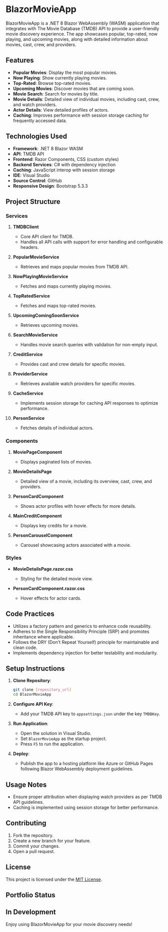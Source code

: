 # BlazorMovieApp

BlazorMovieApp is a .NET 8 Blazor WebAssembly (WASM) application that integrates with The Movie Database (TMDB) API to provide a user-friendly movie discovery experience. The app showcases popular, top-rated, now playing, and upcoming movies, along with detailed information about movies, cast, crew, and providers.

## Features

- **Popular Movies**: Display the most popular movies.
- **Now Playing**: Show currently playing movies.
- **Top-Rated**: Browse top-rated movies.
- **Upcoming Movies**: Discover movies that are coming soon.
- **Movie Search**: Search for movies by title.
- **Movie Details**: Detailed view of individual movies, including cast, crew, and watch providers.
- **Actor Details**: View detailed profiles of actors.
- **Caching**: Improves performance with session storage caching for frequently accessed data.

## Technologies Used

- **Framework**: .NET 8 Blazor WASM
- **API**: TMDB API
- **Frontend**: Razor Components, CSS (custom styles)
- **Backend Services**: C# with dependency injection
- **Caching**: JavaScript interop with session storage
- **IDE**: Visual Studio
- **Source Control**: GitHub
- **Responsive Design**: Bootstrap 5.3.3

## Project Structure

### Services

1. **TMDBClient**
   - Core API client for TMDB.
   - Handles all API calls with support for error handling and configurable headers.

2. **PopularMovieService**
   - Retrieves and maps popular movies from TMDB API.

3. **NowPlayingMovieService**
   - Fetches and maps currently playing movies.

4. **TopRatedService**
   - Fetches and maps top-rated movies.

5. **UpcomingComingSoonService**
   - Retrieves upcoming movies.

6. **SearchMovieService**
   - Handles movie search queries with validation for non-empty input.

7. **CreditService**
   - Provides cast and crew details for specific movies.

8. **ProviderService**
   - Retrieves available watch providers for specific movies.

9. **CacheService**
   - Implements session storage for caching API responses to optimize performance.

10. **PersonService**
    - Fetches details of individual actors.

### Components

1. **MoviePageComponent**
   - Displays paginated lists of movies.

2. **MovieDetailsPage**
   - Detailed view of a movie, including its overview, cast, crew, and providers.

3. **PersonCardComponent**
   - Shows actor profiles with hover effects for more details.

4. **MainCreditComponent**
   - Displays key credits for a movie.

5. **PersonCarouselComponent**
   - Carousel showcasing actors associated with a movie.

### Styles

- **MovieDetailsPage.razor.css**
  - Styling for the detailed movie view.

- **PersonCardComponent.razor.css**
  - Hover effects for actor cards.

## Code Practices

- Utilizes a factory pattern and generics to enhance code reusability.
- Adheres to the Single Responsibility Principle (SRP) and promotes inheritance where applicable.
- Follows the DRY (Don't Repeat Yourself) principle for maintainable and clean code.
- Implements dependency injection for better testability and modularity.

## Setup Instructions

1. **Clone Repository**:
   ```bash
   git clone [repository_url]
   cd BlazorMovieApp
   ```

2. **Configure API Key**:
   - Add your TMDB API key to `appsettings.json` under the key `TMDBKey`.

3. **Run Application**:
   - Open the solution in Visual Studio.
   - Set `BlazorMovieApp` as the startup project.
   - Press `F5` to run the application.

4. **Deploy**:
   - Publish the app to a hosting platform like Azure or GitHub Pages following Blazor WebAssembly deployment guidelines.

## Usage Notes

- Ensure proper attribution when displaying watch providers as per TMDB API guidelines.
- Caching is implemented using session storage for better performance.

## Contributing

1. Fork the repository.
2. Create a new branch for your feature.
3. Commit your changes.
4. Open a pull request.

## License

This project is licensed under the [MIT License](LICENSE).
## Portfolio Status
In Development
---

Enjoy using BlazorMovieApp for your movie discovery needs!

